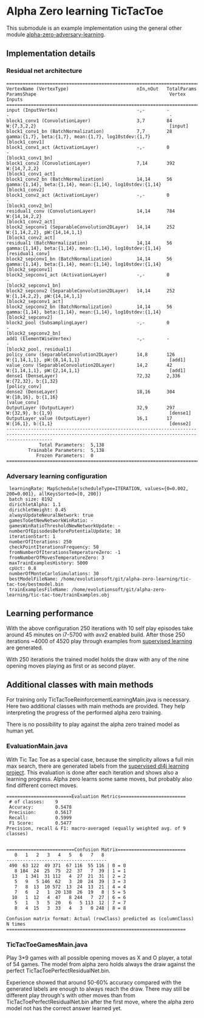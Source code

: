 Alpha Zero learning TicTacToe
=============================

This submodule is an example implementation using the general other module [alpha-zero-adversary-learning](../alpha-zero-learning/tree/master/alpha-zero-adversary-learning).

## Implementation details

### Residual net architecture
	=============================================================================================================================================================
	VertexName (VertexType)                         nIn,nOut   TotalParams   ParamsShape                                                 Vertex Inputs           
	=============================================================================================================================================================
	input (InputVertex)                             -,-        -             -                                                           -                       
	block1_conv1 (ConvolutionLayer)                 3,7        84            W:{7,3,2,2}                                                 [input]                 
	block1_conv1_bn (BatchNormalization)            7,7        28            gamma:{1,7}, beta:{1,7}, mean:{1,7}, log10stdev:{1,7}       [block1_conv1]          
	block1_conv1_act (ActivationLayer)              -,-        0             -                                                           [block1_conv1_bn]       
	block1_conv2 (ConvolutionLayer)                 7,14       392           W:{14,7,2,2}                                                [block1_conv1_act]      
	block1_conv2_bn (BatchNormalization)            14,14      56            gamma:{1,14}, beta:{1,14}, mean:{1,14}, log10stdev:{1,14}   [block1_conv2]          
	block1_conv2_act (ActivationLayer)              -,-        0             -                                                           [block1_conv2_bn]       
	residual1_conv (ConvolutionLayer)               14,14      784           W:{14,14,2,2}                                               [block1_conv2_act]      
	block2_sepconv1 (SeparableConvolution2DLayer)   14,14      252           W:{1,14,2,2}, pW:{14,14,1,1}                                [block1_conv2_act]      
	residual1 (BatchNormalization)                  14,14      56            gamma:{1,14}, beta:{1,14}, mean:{1,14}, log10stdev:{1,14}   [residual1_conv]        
	block2_sepconv1_bn (BatchNormalization)         14,14      56            gamma:{1,14}, beta:{1,14}, mean:{1,14}, log10stdev:{1,14}   [block2_sepconv1]       
	block2_sepconv1_act (ActivationLayer)           -,-        0             -                                                           [block2_sepconv1_bn]    
	block2_sepconv2 (SeparableConvolution2DLayer)   14,14      252           W:{1,14,2,2}, pW:{14,14,1,1}                                [block2_sepconv1_act]   
	block2_sepconv2_bn (BatchNormalization)         14,14      56            gamma:{1,14}, beta:{1,14}, mean:{1,14}, log10stdev:{1,14}   [block2_sepconv2]       
	block2_pool (SubsamplingLayer)                  -,-        0             -                                                           [block2_sepconv2_bn]    
	add1 (ElementWiseVertex)                        -,-        -             -                                                           [block2_pool, residual1]
	policy_conv (SeparableConvolution2DLayer)       14,8       126           W:{1,14,1,1}, pW:{8,14,1,1}                                 [add1]                  
	value_conv (SeparableConvolution2DLayer)        14,2       42            W:{1,14,1,1}, pW:{2,14,1,1}                                 [add1]                  
	dense1 (DenseLayer)                             72,32      2,336         W:{72,32}, b:{1,32}                                         [policy_conv]           
	dense2 (DenseLayer)                             18,16      304           W:{18,16}, b:{1,16}                                         [value_conv]            
	OutputLayer (OutputLayer)                       32,9       297           W:{32,9}, b:{1,9}                                           [dense1]                
	OutputLayer_value (OutputLayer)                 16,1       17            W:{16,1}, b:{1,1}                                           [dense2]                
	-------------------------------------------------------------------------------------------------------------------------------------------------------------
	            Total Parameters:  5,138
	        Trainable Parameters:  5,138
	           Frozen Parameters:  0
	=============================================================================================================================================================

### Adversary learning configuration
	 learningRate: MapSchedule(scheduleType=ITERATION, values={0=0.002, 200=0.001}, allKeysSorted=[0, 200])
	 batch size: 8192
	 dirichletAlpha: 1.1
	 dirichletWeight: 0.45
	 alwaysUpdateNeuralNetwork: true
	 gamesToGetNewNetworkWinRatio: -
	 gamesWinRatioThresholdNewNetworkUpdate: -
	 numberOfEpisodesBeforePotentialUpdate: 10
	 iterationStart: 1
	 numberOfIterations: 250
	 checkPointIterationsFrequency: 50
	 fromNumberOfIterationsTemperatureZero: -1
	 fromNumberOfMovesTemperatureZero: 3
	 maxTrainExamplesHistory: 5000
	 cpUct: 0.8
	 numberOfMonteCarloSimulations: 30
	 bestModelFileName: /home/evolutionsoft/git/alpha-zero-learning/tic-tac-toe/bestmodel.bin
	 trainExamplesFileName: /home/evolutionsoft/git/alpha-zero-learning/tic-tac-toe/trainExamples.obj

## Learning performance

With the above configuration 250 iterations with 10 self play episodes take around 45 minutes on i7-5700 with avx2 enabled build. After those 250 iterations ~4000 of 4520 play through examples from [supervised learning](https://github.com/evolutionsoftswiss/dl4j) are generated.

With 250 iterations the trained model holds the draw with any of the nine opening moves playing as first or as second player.

## Additional classes with main methods
For training only TicTacToeReinforcementLearningMain.java is necessary. Here two additional classes with main methods are provided. They help interpreting the progress of the performed alpha zero training.

There is no possibility to play against the alpha zero trained model as human yet.

### EvaluationMain.java
With Tic Tac Toe as a special case, because the simplicity allows a full min max search, there are generated labels from the [supervised dl4j learning project](https://github.com/evolutionsoftswiss/dl4j). This evaluation is done after each iteration and shows also a learning progress. Alpha zero learns some same moves, but probably also find different correct moves.

	========================Evaluation Metrics========================
	 # of classes:    9
	 Accuracy:        0.5478
	 Precision:       0.5617
	 Recall:          0.5999
	 F1 Score:        0.5477
	Precision, recall & F1: macro-averaged (equally weighted avg. of 9 classes)
	
	
	=========================Confusion Matrix=========================
	   0   1   2   3   4   5   6   7   8
	-------------------------------------
	 490  63 122  49 371  67 116  55 116 | 0 = 0
	   8 184  24  25  75  22  37   7  39 | 1 = 1
	  13   1 341  31 112   4  27  21  31 | 2 = 2
	   5   9   5 146  62   3  20  24  39 | 3 = 3
	   7   8  13  10 572  13  24  13  21 | 4 = 4
	   7   6   2   1  20 138  26  19   8 | 5 = 5
	  10   1  12   4  47   8 244   7  27 | 6 = 6
	   5   1   3   5  20   6   5 113  12 | 7 = 7
	   8   4  15   3  33   4   3   0 248 | 8 = 8
	
	Confusion matrix format: Actual (rowClass) predicted as (columnClass) N times
	==================================================================

### TicTacToeGamesMain.java
Play 3*9 games with all possible opening moves as X and O player, a total of 54 games. The model from alpha zero holds always the draw against the perfect TicTacToePerfectResidualNet.bin.

Experience showed that around 50-60% accuracy compared with the generated labels are enough to always reach the draw. There may still be different play through's with other moves than from TicTacToePerfectResidualNet.bin after the first move, where the alpha zero model not has the correct answer learned yet.